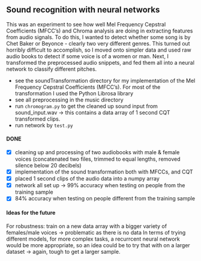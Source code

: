 ## Sound recognition with neural networks
This was an experiment to see how well Mel Frequency Cepstral Coefficients (MFCC’s) and Chroma analysis are doing in extracting features from audio signals. To do this, I wanted to detect whether some song is by Chet Baker or Beyonce - clearly two very different genres. This turned out horribly difficult to accomplish, so I moved onto simpler data and used raw audio books to detect if some voice is of a women or man.
Next, I transformed the preprocessed audio snippets, and fed them all into a neural network to classify different pitches.
   
- see the soundTransformation directory for my implementation of the Mel Frequency Cepstral Coefficients (MFCC’s). For most of the transformation I used the Python Librosa library   
- see all preprocessing in the music directory       
- run ```chromogram.py``` to get the cleaned up sound input from sound_input.wav -> this contains a data array of 1 second CQT transformed clips.    
- run network by ```test.py```


#### DONE    
- [x] cleaning up and processing of two audiobooks with male & female voices (concatenated two files, trimmed to equal lengths, removed silence below 20 decibels)
- [x] implementation of the sound transformation both with MFCCs, and CQT
- [x] placed 1 second clips of the audio data into a numpy array
- [x] network all set up -> 99% accuracy when testing on people from the training sample
- [x] 84% accuracy when testing on people different from the training sample

#### Ideas for the future
 For robustness: train on a new data array with a bigger variety of females/male voices -> problematic as there is no data
 In terms of trying different models, for more complex tasks, a recurrcent neural network would be more appropriate, so an idea could be to try that with on a larger dataset -> again, tough to get a larger sample.



